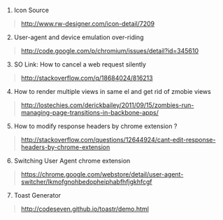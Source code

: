1. Icon Source
  > http://www.rw-designer.com/icon-detail/7209

2. User-agent and device emulation over-riding
  > http://code.google.com/p/chromium/issues/detail?id=345610

3. SO Link: How to cancel a web request silently
  > http://stackoverflow.com/q/18684024/816213

4. How to render multiple views in same el and get rid of zmobie views
  > http://lostechies.com/derickbailey/2011/09/15/zombies-run-managing-page-transitions-in-backbone-apps/

5. How to modify response headers by chrome extension ?
  > http://stackoverflow.com/questions/12644924/cant-edit-response-headers-by-chrome-extension

6. Switching User Agent chrome extension 
  > https://chrome.google.com/webstore/detail/user-agent-switcher/lkmofgnohbedopheiphabfhfjgkhfcgf
  
7. Toast Generator
  > http://codeseven.github.io/toastr/demo.html

